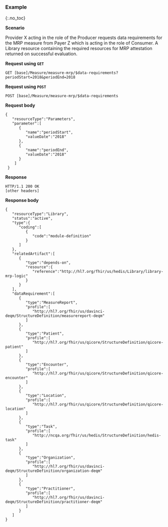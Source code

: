 ### Example
{:.no_toc}

**Scenario**

Provider X acting in the role of the Producer requests data requirements for the MRP measure from Payer Z which is acting in the role of Consumer.  A Library resource containing the required resources for MRP attestation returned on successful evaluation.

**Request using `GET`**

`GET [base]/Measure/measure-mrp/$data-requirements?periodStart=2018&periodEnd=2018`

**Request using `POST`**

`POST [base]/Measure/measure-mrp/$data-requirements`

**Request body**

~~~
{
   "resourceType":"Parameters",
   "parameter":[
      {
         "name":"periodStart",
         "valueDate":"2018"
      },
      {
         "name":"periodEnd",
         "valueDate":"2018"
      }
    ]
 }
~~~

**Response**

~~~
HTTP/1.1 200 OK
[other headers]
~~~

**Response body**

~~~
{
   "resourceType":"Library",
   "status":"active",
   "type":{
      "coding":[
         {
            "code":"module-definition"
         }
      ]
   },
   "relatedArtifact":[
      {
         "type":"depends-on",
         "resource":{
            "reference":"http://hl7.org/fhir/us/hedis/Library/library-mrp-logic"
         }
      }
   ],
   "dataRequirement":[
      {
         "type":"MeasureReport",
         "profile":[
            "http://hl7.org/fhir/us/davinci-deqm/StructureDefinition/measurereport-deqm"
         ]
      },
      {
         "type":"Patient",
         "profile":[
            "http://hl7.org/fhir/us/qicore/StructureDefinition/qicore-patient"
         ]
      },
      {
         "type":"Encounter",
         "profile":[
            "http://hl7.org/fhir/us/qicore/StructureDefinition/qicore-encounter"
         ]
      },
      {
         "type":"Location",
         "profile":[
            "http://hl7.org/fhir/us/qicore/StructureDefinition/qicore-location"
         ]
      },
      {
         "type":"Task",
         "profile":[
            "http://ncqa.org/fhir/us/hedis/StructureDefinition/hedis-task"
         ]
      },
      {
         "type":"Organization",
         "profile":[
            "http://hl7.org/fhir/us/davinci-deqm/StructureDefinition/organization-deqm"
         ]
      },
      {
         "type":"Practitioner",
         "profile":[
            "http://hl7.org/fhir/us/davinci-deqm/StructureDefinition/practitioner-deqm"
         ]
      }
   ]
}
~~~

